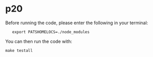 # p20

Before running the code, please enter the following in your terminal:

       export PATSHOMELOCS=./node_modules

You can then run the code with:

    make testall